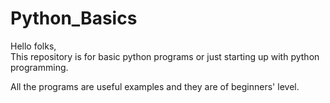 # Python_Basics

Hello folks, <br>
This repository is for basic python programs or just starting up with python programming.<br>

All the programs are useful examples and they are of beginners' level.<br>
